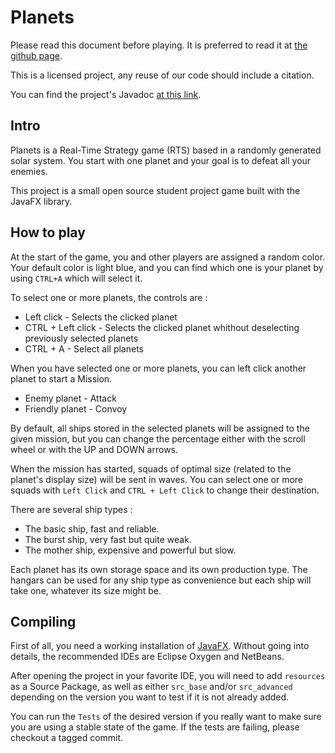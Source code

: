 # Planets

Please read this document before playing. It is preferred to read it at [the github page](https://github.com/Dysta/Java-Project/blob/master/README.md).

This is a licensed project, any reuse of our code should include a citation.

You can find the project's Javadoc [at this link](https://planets.rhythmgamers.net/javadoc/).

## Intro

Planets is a Real-Time Strategy game (RTS) based in a randomly generated solar system. You start with one planet and your goal is to defeat all your enemies.

This project is a small open source student project game built with the JavaFX library.

## How to play

At the start of the game, you and other players are assigned a random color. Your default color is light blue, and you can find which one is your planet by using `CTRL+A` which will select it.

To select one or more planets, the controls are :
- Left click - Selects the clicked planet
- CTRL + Left click - Selects the clicked planet whithout deselecting previously selected planets
- CTRL + A - Select all planets

When you have selected one or more planets, you can left click another planet to start a Mission.
- Enemy planet - Attack
- Friendly planet - Convoy

By default, all ships stored in the selected planets will be assigned to the given mission, but you can change the percentage either with the scroll wheel or with the UP and DOWN arrows.

When the mission has started, squads of optimal size (related to the planet's display size) will be sent in waves. You can select one or more squads with `Left Click` and `CTRL + Left Click` to change their destination.

There are several ship types :
- The basic ship, fast and reliable.
- The burst ship, very fast but quite weak.
- The mother ship, expensive and powerful but slow.

Each planet has its own storage space and its own production type. The hangars can be used for any ship type as convenience but each ship will take one, whatever its size might be.

## Compiling

First of all, you need a working installation of [JavaFX](https://docs.oracle.com/javafx/2/installation/jfxpub-installation.htm). Without going into details, the recommended IDEs are Eclipse Oxygen and NetBeans.

After opening the project in your favorite IDE, you will need to add `resources` as a Source Package, as well as either `src_base` and/or `src_advanced` depending on the version you want to test if it is not already added.

You can run the `Tests` of the desired version if you really want to make sure you are using a stable state of the game. If the tests are failing, please checkout a tagged commit.
